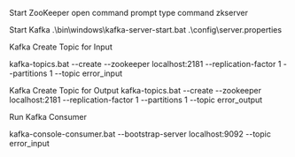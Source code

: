 Start ZooKeeper
open command prompt type command zkserver

Start Kafka
.\bin\windows\kafka-server-start.bat .\config\server.properties

Kafka Create Topic for Input 

kafka-topics.bat --create --zookeeper localhost:2181 --replication-factor 1 --partitions 1 --topic error_input

Kafka Create Topic for Output
kafka-topics.bat --create --zookeeper localhost:2181 --replication-factor 1 --partitions 1 --topic error_output

Run Kafka Consumer

kafka-console-consumer.bat --bootstrap-server localhost:9092  --topic error_input